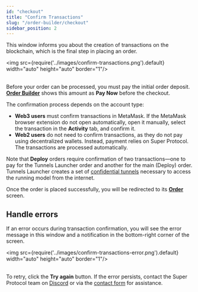 ```yaml
---
id: "checkout"
title: "Confirm Transactions"
slug: "/order-builder/checkout"
sidebar_position: 2
---
```


This window informs you about the creation of transactions on the blockchain, which is the final step in placing an order.

<img src={require('../images/confirm-transactions.png').default} width="auto" height="auto" border="1"/>
<br/>
<br/>

Before your order can be processed, you must pay the initial order deposit. [**Order Builder**](/marketplace/order-builder) shows this amount as **Pay Now** before the checkout.

The confirmation process depends on the account type:

- **Web3 users** must confirm transactions in MetaMask. If the MetaMask browser extension do not open automatically, open it manually, select the transaction in the **Activity** tab, and confirm it.
- **Web2 users** do not need to confirm transactions, as they do not pay using decentralized wallets. Instead, payment relies on Super Protocol. The transactions are processed automatically.

Note that **Deploy** orders require confirmation of two transactions—one to pay for the Tunnels Launcher order and another for the main (Deploy) order. Tunnels Launcher creates a set of [confidential tunnels](/fundamentals/tunnels) necessary to access the running model from the internet.

Once the order is placed successfully, you will be redirected to its [**Order**](/marketplace/all-orders/order) screen.

## Handle errors

If an error occurs during transaction confirmation, you will see the error message in this window and a notification in the bottom-right corner of the screen.

<img src={require('../images/confirm-transactions-error.png').default} width="auto" height="auto" border="1"/>
<br/>
<br/>

To retry, click the **Try again** button. If the error persists, contact the Super Protocol team on [Discord](https://discord.gg/superprotocol) or via the [contact form](https://superprotocol.zendesk.com/hc/en-us/requests/new) for assistance.